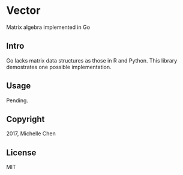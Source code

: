 # Vector

Matrix algebra implemented in Go

## Intro

Go lacks matrix data structures as those in R and Python. This library demostrates one possible implementation.

## Usage

Pending.

## Copyright

2017, Michelle Chen

## License

MIT
